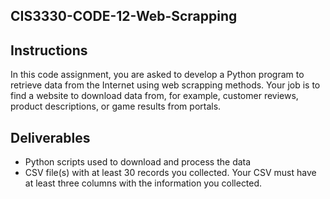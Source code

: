 ## CIS3330-CODE-12-Web-Scrapping

## Instructions

In this code assignment, you are asked to develop a Python program to retrieve data from the Internet using web scrapping methods. Your job is to find a website to download data from, for example, customer reviews, product descriptions, or game results from portals.

## Deliverables

* Python scripts used to download and process the data
* CSV file(s) with at least 30 records you collected. Your CSV must have at least three columns with the information you collected.

